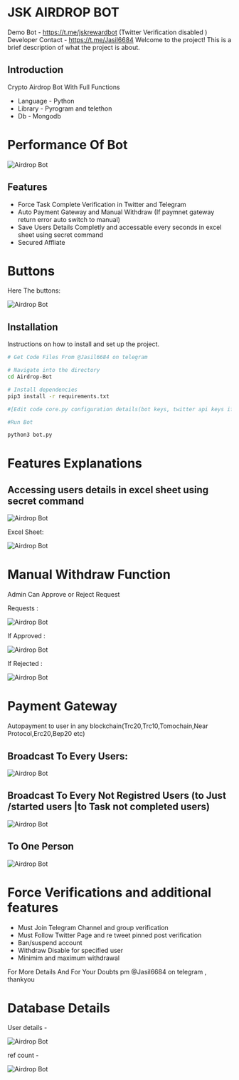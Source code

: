 # JSK AIRDROP BOT
Demo Bot - https://t.me/jskrewardbot (Twitter Verification disabled )
Developer Contact - https://t.me/Jasil6684
Welcome to the project! This is a brief description of what the project is about.

## Introduction

Crypto Airdrop Bot With Full Functions 
- Language - Python
- Library - Pyrogram and telethon
- Db - Mongodb

# Performance Of Bot 

![Airdrop Bot](https://github.com/Jasil123/AIRDROP-BOT/blob/main/project%20pics/Screenshot%202024-06-11%20203840.png)



## Features

- Force Task Complete Verification in Twitter and Telegram
- Auto Payment Gateway and Manual Withdraw (If paymnet gateway return error auto switch to manual)
- Save Users Details Completly and accessable every seconds in excel sheet using secret command
- Secured Affliate

# Buttons

Here The buttons:

![Airdrop Bot](https://github.com/Jasil123/AIRDROP-BOT/blob/main/project%20pics/buttons.png)

## Installation

Instructions on how to install and set up the project.

```bash
# Get Code Files From @Jasil6684 on telegram

# Navigate into the directory
cd Airdrop-Bot

# Install dependencies
pip3 install -r requirements.txt

#[Edit code core.py configuration details(bot keys, twitter api keys if required force verification for  twitter)]

#Run Bot

python3 bot.py

```
# Features Explanations

## Accessing users details in excel sheet using secret command  

![Airdrop Bot](https://github.com/Jasil123/AIRDROP-BOT/blob/main/project%20pics/Screenshot%202024-06-13%20230535.png)


Excel Sheet:

![Airdrop Bot](https://github.com/Jasil123/AIRDROP-BOT/blob/main/project%20pics/Screenshot%202024-06-13%20230651.png)


# Manual Withdraw Function
Admin Can Approve or Reject Request

Requests :

![Airdrop Bot](https://github.com/Jasil123/AIRDROP-BOT/blob/main/project%20pics/Screenshot%202024-06-13%20230935.png)

If Approved :

![Airdrop Bot](https://github.com/Jasil123/AIRDROP-BOT/blob/main/project%20pics/Screenshot%202024-06-13%20231006.png)

If Rejected :

![Airdrop Bot](https://github.com/Jasil123/AIRDROP-BOT/blob/main/project%20pics/Screenshot%202024-06-13%20231115.png)

# Payment Gateway
Autopayment to user in any blockchain(Trc20,Trc10,Tomochain,Near Protocol,Erc20,Bep20 etc)

## Broadcast To Every Users:

![Airdrop Bot](https://github.com/Jasil123/AIRDROP-BOT/blob/main/project%20pics/Screenshot%202024-06-15%20233634.png)

## Broadcast To Every Not Registred Users (to Just /started users |to Task not completed users)

![Airdrop Bot](https://github.com/Jasil123/AIRDROP-BOT/blob/main/project%20pics/Screenshot%202024-06-15%20233804.png)

## To One Person 

![Airdrop Bot](https://github.com/Jasil123/AIRDROP-BOT/blob/main/project%20pics/Screenshot%202024-06-15%20233404.png)


# Force Verifications and additional features

- Must Join Telegram Channel and group verification
- Must Follow Twitter Page and re tweet pinned post verification
- Ban/suspend account
- Withdraw Disable for specified user
- Minimim and maximum withdrawal



For More Details And For Your Doubts pm @Jasil6684 on telegram ,  thankyou


# Database Details

User details - 

![Airdrop Bot](https://github.com/Jasil123/AIRDROP-BOT/blob/main/project%20pics/db.png)

ref count - 

![Airdrop Bot](https://github.com/Jasil123/AIRDROP-BOT/blob/main/project%20pics/ref%20db.png)

